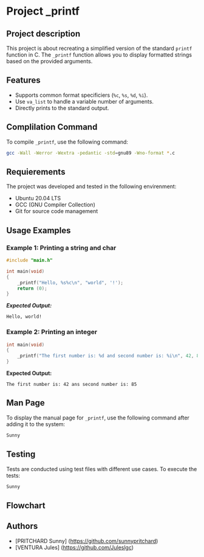 # Project _printf

## Project description

This project is about recreating a simplified version of the standard `printf` function in C. The `_printf` function allows you to display formatted strings based on the provided arguments.

## Features

- Supports common format specificiers (`%c`, `%s`, `%d`, `%i`).
- Use `va_list` to handle a variable number of arguments.
- Directly prints to the standard output.

## Complilation Command

To compile `_printf`, use the following command:

```sh
gcc -Wall -Werror -Wextra -pedantic -std=gnu89 -Wno-format *.c
```

## Requierements

The project was developed and tested in the following envirenment:

- Ubuntu 20.04 LTS
- GCC (GNU Compiler Collection)
- Git for source code management

## Usage Examples

### Example 1: Printing a string and char

```c
#include "main.h"

int main(void)
{
	_printf("Hello, %s%c\n", "world", '!');
	return (0);
}
```

***Expected Output:***

```
Hello, world!
```

### Example 2: Printing an integer

```c
int main(void)
{
	_printf("The first number is: %d and second number is: %i\n", 42, 85)
}
```

**Expected Output:**

```
The first number is: 42 ans second number is: 85
```

## Man Page

To display the manual page for `_printf`, use the following command after adding it to the system:

```sh
Sunny
```

## Testing

Tests are conducted using test files with different use cases. To execute the tests:

```sh
Sunny
```

## Flowchart


## Authors

- [PRITCHARD Sunny] (https://github.com/sunnypritchard)
- [VENTURA Jules] (https://github.com/Juleslgc)